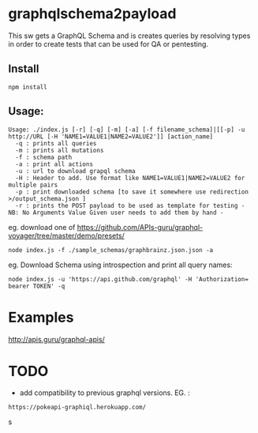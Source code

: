 # graphqlschema2payload
This sw gets a GraphQL Schema and is creates queries by resolving types in order to create tests
that can be used for QA or pentesting.

## Install

```
npm install 
```

## Usage:


```
Usage: ./index.js [-r] [-q] [-m] [-a] [-f filename_schema]|[[-p] -u http://URL [-H 'NAME1=VALUE1|NAME2=VALUE2']] [action_name]
  -q : prints all queries
  -m : prints all mutations
  -f : schema path 
  -a : print all actions
  -u : url to download grapql schema
  -H : Header to add. Use format like NAME1=VALUE1|NAME2=VALUE2 for multiple pairs
  -p : print downloaded schema [to save it somewhere use redirection >/output_schema.json ]
  -r : prints the POST payload to be used as template for testing - NB: No Arguments Value Given user needs to add them by hand -

```

eg. download one of https://github.com/APIs-guru/graphql-voyager/tree/master/demo/presets/	
```
node index.js -f ./sample_schemas/graphbrainz.json.json -a
```

eg. Download Schema using introspection and print all query names:
```
node index.js -u 'https://api.github.com/graphql' -H 'Authorization= bearer TOKEN' -q
```


# Examples 
http://apis.guru/graphql-apis/

# TODO
- add compatibility to previous graphql versions.
EG. :
```
https://pokeapi-graphiql.herokuapp.com/

``` 
s